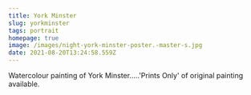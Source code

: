 ```yaml
---
title: York Minster
slug: yorkminster
tags: portrait
homepage: true
image: /images/night-york-minster-poster.-master-s.jpg
date: 2021-08-20T13:24:58.559Z
---
```

Watercolour painting of York Minster.....'Prints Only' of original painting available.
